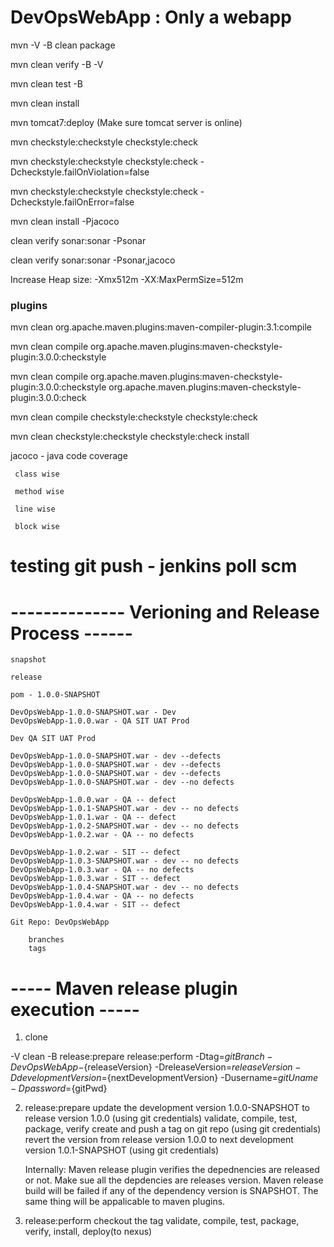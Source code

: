 # DevOpsWebApp : Only a webapp

mvn -V -B clean package

mvn clean verify -B -V

mvn clean test -B

mvn clean install

mvn tomcat7:deploy (Make sure tomcat server is online)

mvn checkstyle:checkstyle checkstyle:check

mvn checkstyle:checkstyle checkstyle:check -Dcheckstyle.failOnViolation=false

mvn checkstyle:checkstyle checkstyle:check -Dcheckstyle.failOnError=false

mvn clean install -Pjacoco

clean verify sonar:sonar -Psonar

clean verify sonar:sonar -Psonar,jacoco


Increase Heap size: -Xmx512m -XX:MaxPermSize=512m

### plugins

 mvn clean org.apache.maven.plugins:maven-compiler-plugin:3.1:compile

 mvn clean compile org.apache.maven.plugins:maven-checkstyle-plugin:3.0.0:checkstyle
 
 mvn clean compile org.apache.maven.plugins:maven-checkstyle-plugin:3.0.0:checkstyle org.apache.maven.plugins:maven-checkstyle-plugin:3.0.0:check
 
 mvn clean compile checkstyle:checkstyle checkstyle:check
 
 mvn clean checkstyle:checkstyle checkstyle:check install
 
 jacoco - java code coverage
 
	 class wise
	 
	 method wise
	 
	 line wise
	 
	 block wise

# testing git push - jenkins poll scm

# -------------- Verioning and  Release Process ------ #

	snapshot

	release

	pom - 1.0.0-SNAPSHOT

	DevOpsWebApp-1.0.0-SNAPSHOT.war - Dev
	DevOpsWebApp-1.0.0.war - QA SIT UAT Prod

	Dev QA SIT UAT Prod

	DevOpsWebApp-1.0.0-SNAPSHOT.war - dev --defects
	DevOpsWebApp-1.0.0-SNAPSHOT.war - dev --defects
	DevOpsWebApp-1.0.0-SNAPSHOT.war - dev --defects
	DevOpsWebApp-1.0.0-SNAPSHOT.war - dev --no defects

	DevOpsWebApp-1.0.0.war - QA -- defect
	DevOpsWebApp-1.0.1-SNAPSHOT.war - dev -- no defects
	DevOpsWebApp-1.0.1.war - QA -- defect
	DevOpsWebApp-1.0.2-SNAPSHOT.war - dev -- no defects
	DevOpsWebApp-1.0.2.war - QA -- no defects

	DevOpsWebApp-1.0.2.war - SIT -- defect
	DevOpsWebApp-1.0.3-SNAPSHOT.war - dev -- no defects
	DevOpsWebApp-1.0.3.war - QA -- no defects
	DevOpsWebApp-1.0.3.war - SIT -- defect
	DevOpsWebApp-1.0.4-SNAPSHOT.war - dev -- no defects
	DevOpsWebApp-1.0.4.war - QA -- no defects
	DevOpsWebApp-1.0.4.war - SIT -- defect

	Git Repo: DevOpsWebApp

		branches
		tags

# ----- Maven release plugin execution ----- #

1. clone

-V clean -B release:prepare release:perform -Dtag=${gitBranch}-DevOpsWebApp-${releaseVersion} -DreleaseVersion=${releaseVersion} -DdevelopmentVersion=${nextDevelopmentVersion} -Dusername=${gitUname} -Dpassword=${gitPwd}

2. release:prepare
	update the development version 1.0.0-SNAPSHOT to release version 1.0.0 (using git credentials)
	validate, compile, test, package, verify
	create and push a tag on git repo (using git credentials)
	revert the version from release version 1.0.0 to next development version 1.0.1-SNAPSHOT (using git credentials)
	
	Internally: Maven release plugin verifies the depednencies are released or not. Make sue all the depdencies are releases version. Maven release build will be failed if any of the dependency version is SNAPSHOT. The same thing will be appalicable to maven plugins.

3. release:perform
	checkout the tag
	validate, compile, test, package, verify, install, deploy(to nexus)
